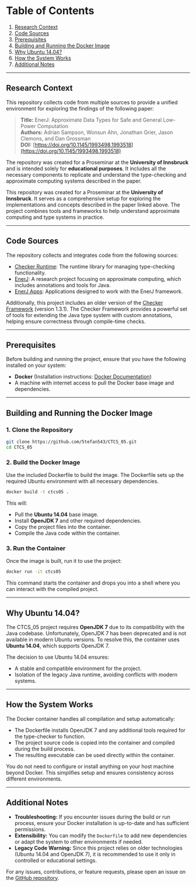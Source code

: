 
# Table of Contents

1. [Research Context](#research-context)
2. [Code Sources](#code-sources)
3. [Prerequisites](#prerequisites)
4. [Building and Running the Docker Image](#building-and-running-the-docker-image)
5. [Why Ubuntu 14.04?](#why-ubuntu-1404)
6. [How the System Works](#how-the-system-works)
7. [Additional Notes](#additional-notes)

---

## Research Context

This repository collects code from multiple sources to provide a unified environment for exploring the findings of the following paper:

> **Title:** EnerJ: Approximate Data Types for Safe and General Low-Power Computation  
> **Authors:** Adrian Sampson, Wonsun Ahn, Jonathan Grier, Jason Clemons, and Dan Grossman  
> **DOI:** [https://doi.org/10.1145/1993498.1993518](https://doi.org/10.1145/1993498.1993518)

The repository was created for a Proseminar at the **University of Innsbruck** and is intended solely for **educational purposes**. It includes all the necessary components to replicate and understand the type-checking and approximate computing systems described in the paper.

This repository was created for a Proseminar at the **University of Innsbruck**. It serves as a comprehensive setup for exploring the implementations and concepts described in the paper linked above. The project combines tools and frameworks to help understand approximate computing and type systems in practice.

---

## Code Sources

The repository collects and integrates code from the following sources:

- [Checker Runtime](https://github.com/sampsyo/checker-runtime): The runtime library for managing type-checking functionality.
- [EnerJ](https://github.com/sampsyo/enerj): A research project focusing on approximate computing, which includes annotations and tools for Java.
- [EnerJ Apps](https://github.com/sampsyo/enerj-apps): Applications designed to work with the EnerJ framework.

Additionally, this project includes an older version of the [Checker Framework](https://checkerframework.org) (version 1.3.1). The Checker Framework provides a powerful set of tools for extending the Java type system with custom annotations, helping ensure correctness through compile-time checks.

---

## Prerequisites

Before building and running the project, ensure that you have the following installed on your system:

- **Docker** (Installation instructions: [Docker Documentation](https://docs.docker.com/get-docker/))
- A machine with internet access to pull the Docker base image and dependencies.

---

## Building and Running the Docker Image

### 1. Clone the Repository

```bash
git clone https://github.com/5tefan543/CTCS_05.git
cd CTCS_05
```

### 2. Build the Docker Image

Use the included Dockerfile to build the image. The Dockerfile sets up the required Ubuntu environment with all necessary dependencies.

```bash
docker build -t ctcs05 .
```

This will:
- Pull the **Ubuntu 14.04** base image.
- Install **OpenJDK 7** and other required dependencies.
- Copy the project files into the container.
- Compile the Java code within the container.

### 3. Run the Container

Once the image is built, run it to use the project:

```bash
docker run -it ctcs05
```

This command starts the container and drops you into a shell where you can interact with the compiled project.

---

## Why Ubuntu 14.04?

The CTCS_05 project requires **OpenJDK 7** due to its compatibility with the Java codebase. Unfortunately, OpenJDK 7 has been deprecated and is not available in modern Ubuntu versions. To resolve this, the container uses **Ubuntu 14.04**, which supports OpenJDK 7.

The decision to use Ubuntu 14.04 ensures:
- A stable and compatible environment for the project.
- Isolation of the legacy Java runtime, avoiding conflicts with modern systems.

---

## How the System Works

The Docker container handles all compilation and setup automatically:
- The Dockerfile installs OpenJDK 7 and any additional tools required for the type-checker to function.
- The project source code is copied into the container and compiled during the build process.
- The resulting executable can be used directly within the container.

You do not need to configure or install anything on your host machine beyond Docker. This simplifies setup and ensures consistency across different environments.

---

## Additional Notes

- **Troubleshooting:** If you encounter issues during the build or run process, ensure your Docker installation is up-to-date and has sufficient permissions.
- **Extensibility:** You can modify the `Dockerfile` to add new dependencies or adapt the system to other environments if needed.
- **Legacy Code Warning:** Since this project relies on older technologies (Ubuntu 14.04 and OpenJDK 7), it is recommended to use it only in controlled or educational settings.

For any issues, contributions, or feature requests, please open an issue on the [GitHub repository](https://github.com/5tefan543/CTCS_05/issues).
